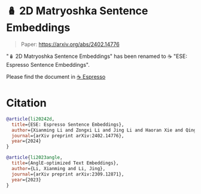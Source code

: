 # 🪆 2D Matryoshka Sentence Embeddings

> Paper: https://arxiv.org/abs/2402.14776

"🪆 2D Matryoshka Sentence Embeddings" has been renamed to ☕️ "ESE: Espresso Sentence Embeddings". 

Please find the document in [☕️ Espresso](README_Espresso.md)


# Citation

```bibtex
@article{li20242d,
  title={ESE: Espresso Sentence Embeddings},
  author={Xianming Li and Zongxi Li and Jing Li and Haoran Xie and Qing Li},
  journal={arXiv preprint arXiv:2402.14776},
  year={2024}
}

@article{li2023angle,
  title={AnglE-optimized Text Embeddings},
  author={Li, Xianming and Li, Jing},
  journal={arXiv preprint arXiv:2309.12871},
  year={2023}
}
```